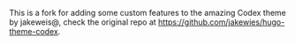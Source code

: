 This is a fork for adding some custom features to the amazing Codex theme by jakeweis@, check the original repo at https://github.com/jakewies/hugo-theme-codex.
